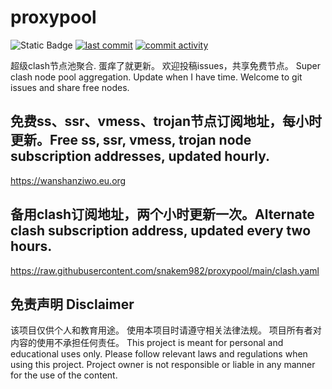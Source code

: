 # proxypool

![Static Badge](https://img.shields.io/badge/ss|ssr|vmess|trojan-free-orange)
[![last commit](https://img.shields.io/github/last-commit/snakem982/proxypool)](https://github.com/snakem982/proxypool/commits/main)
[![commit activity](https://img.shields.io/github/commit-activity/w/snakem982/proxypool)](https://github.com/snakem982/proxypool/commits/main)


超级clash节点池聚合.
蛋痒了就更新。
欢迎投稿issues，共享免费节点。
Super clash node pool aggregation.
Update when I have time.
Welcome to git issues and share free nodes.

## 免费ss、ssr、vmess、trojan节点订阅地址，每小时更新。Free ss, ssr, vmess, trojan node subscription addresses, updated hourly.
https://wanshanziwo.eu.org

## 备用clash订阅地址，两个小时更新一次。Alternate clash subscription address, updated every two hours.
https://raw.githubusercontent.com/snakem982/proxypool/main/clash.yaml

## 免责声明 Disclaimer
该项目仅供个人和教育用途。
使用本项目时请遵守相关法律法规。
项目所有者对内容的使用不承担任何责任。
This project is meant for personal and educational uses only.
Please follow relevant laws and regulations when using this project.
Project owner is not responsible or liable in any manner for the use of the content.
